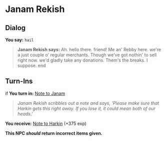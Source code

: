 # Janam Rekish
## Dialog

**You say:** `hail`



>**Janam Rekish says:** Ah. hello there. friend!  Me an' Rebby here. we're a just couple o' regular merchants.  Though we've got nothin' to sell right now. we'd gladly take any donations.  Them's the breaks. I suppose.
end

## Turn-Ins




if **You turn in:** [Note to Janam](/item/18015)


>*Janam Rekish scribbles out a note and says, 'Please make sure that Harkin gets this right away. If you lose it, it could mean both of our heads.'*


 **You receive:**  [Note to Harkin](/item/18016) (+375 exp)

**This NPC *should* return incorrect items given.**

